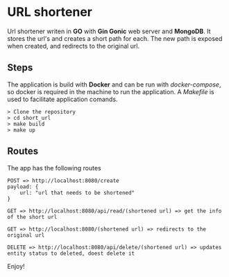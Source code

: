 # URL shortener

Url shortener writen in **GO** with **Gin Gonic** web server and **MongoDB**. It stores the url's and creates a short path for each. The new path is exposed when created, and redirects to the original url.

## Steps

The application is build with **Docker** and can be run with *docker-compose*, so docker is required in the machine to run the application. A *Makefile* is used to facilitate application comands.

```
> Clone the repository
> cd short_url
> make build
> make up
```

## Routes

The app has the following routes

```
POST => http://localhost:8080/create
payload: {
    url: "url that needs to be shortened"
}
```

```
GET => http://localhost:8080/api/read/(shortened url) => get the info of the short url
```

```
GET => http://localhost:8080/(shortened url) => redirects to the original url
```

```
DELETE => http://localhost:8080/api/delete/(shortened url) => updates entity status to deleted, doest delete it
```

Enjoy!
